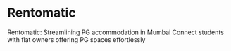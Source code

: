 # Rentomatic
Rentomatic: Streamlining PG accommodation in Mumbai Connect students with flat owners offering PG spaces effortlessly
